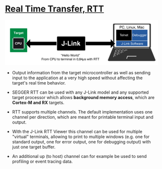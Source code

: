 # [Real Time Transfer, RTT](https://www.segger.com/products/debug-probes/j-link/technology/about-real-time-transfer)
![pic/](./pic/J-Link_RTT.svg)

* Output information from the target microcontroller as well as sending input to the application at a very high speed without affecting the target's real time behavior. 
* SEGGER RTT can be used with any J-Link model and any supported target processor which allows **background memory access**, which are **Cortex-M and RX** targets.

* RTT supports multiple channels. The default implementation uses one channel per direction, which are meant for printable terminal input and output. 
* With the J-Link RTT Viewer this channel can be used for multiple "virtual" terminals, allowing to print to multiple windows (e.g. one for standard output, one for error output, one for debugging output) with just one target buffer. 
* An additional up (to host) channel can for example be used to send profiling or event tracing data.
